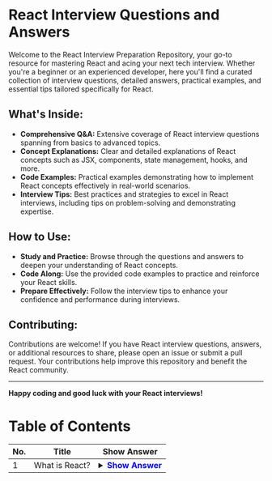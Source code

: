 # React Interview Questions and Answers

Welcome to the React Interview Preparation Repository, your go-to resource for mastering React and acing your next tech interview. Whether you're a beginner or an experienced developer, here you'll find a curated collection of interview questions, detailed answers, practical examples, and essential tips tailored specifically for React.

## What's Inside:

- **Comprehensive Q&A:** Extensive coverage of React interview questions spanning from basics to advanced topics.
- **Concept Explanations:** Clear and detailed explanations of React concepts such as JSX, components, state management, hooks, and more.
- **Code Examples:** Practical examples demonstrating how to implement React concepts effectively in real-world scenarios.
- **Interview Tips:** Best practices and strategies to excel in React interviews, including tips on problem-solving and demonstrating expertise.

## How to Use:

- **Study and Practice:** Browse through the questions and answers to deepen your understanding of React concepts.
- **Code Along:** Use the provided code examples to practice and reinforce your React skills.
- **Prepare Effectively:** Follow the interview tips to enhance your confidence and performance during interviews.

## Contributing:

Contributions are welcome! If you have React interview questions, answers, or additional resources to share, please open an issue or submit a pull request. Your contributions help improve this repository and benefit the React community.

---
**Happy coding and good luck with your React interviews!**
# Table of Contents

| No. | Title                                                          | Show Answer                                                                                                                                  |
| --- | -------------------------------------------------------------- | -------------------------------------------------------------------------------------------------------------------------------------------- |
| 1   | What is React?                                            | <details><summary><strong><a href="#react-overview" style="text-decoration: none; color: blue;">Show Answer</a></strong></summary><br>  |
